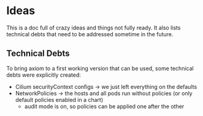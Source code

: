 # Ideas

This is a doc full of crazy ideas and things not fully ready. It also lists technical debts that need to be addressed sometime in the future.

## Technical Debts

To bring axiom to a first working version that can be used, some technical debts were explicitly created:

-  Cilium securityContext configs -> we just left everything on the defaults
- NetworkPolicies -> the hosts and all pods run without policies (or only default policies enabled in a chart)
  - audit mode is on, so policies can be applied one after the other